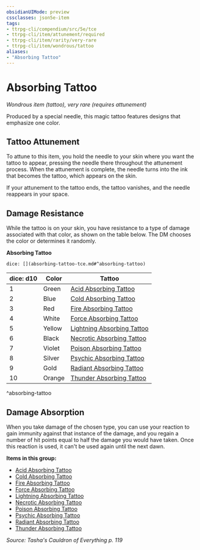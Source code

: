 ```yaml
---
obsidianUIMode: preview
cssclasses: json5e-item
tags:
- ttrpg-cli/compendium/src/5e/tce
- ttrpg-cli/item/attunement/required
- ttrpg-cli/item/rarity/very-rare
- ttrpg-cli/item/wondrous/tattoo
aliases: 
- "Absorbing Tattoo"
---
```

# Absorbing Tattoo
*Wondrous item (tattoo), very rare (requires attunement)*  



Produced by a special needle, this magic tattoo features designs that emphasize one color.

## Tattoo Attunement

To attune to this item, you hold the needle to your skin where you want the tattoo to appear, pressing the needle there throughout the attunement process. When the attunement is complete, the needle turns into the ink that becomes the tattoo, which appears on the skin.

If your attunement to the tattoo ends, the tattoo vanishes, and the needle reappears in your space.

## Damage Resistance

While the tattoo is on your skin, you have resistance to a type of damage associated with that color, as shown on the table below. The DM chooses the color or determines it randomly.

**Absorbing Tattoo**

`dice: [](absorbing-tattoo-tce.md#^absorbing-tattoo)`

| dice: d10 | Color | Tattoo |
|-----------|-------|--------|
| 1 | Green | [Acid Absorbing Tattoo](3-Compendium/items/acid-absorbing-tattoo-tce.md) |
| 2 | Blue | [Cold Absorbing Tattoo](3-Compendium/items/cold-absorbing-tattoo-tce.md) |
| 3 | Red | [Fire Absorbing Tattoo](3-Compendium/items/fire-absorbing-tattoo-tce.md) |
| 4 | White | [Force Absorbing Tattoo](3-Compendium/items/force-absorbing-tattoo-tce.md) |
| 5 | Yellow | [Lightning Absorbing Tattoo](3-Compendium/items/lightning-absorbing-tattoo-tce.md) |
| 6 | Black | [Necrotic Absorbing Tattoo](3-Compendium/items/necrotic-absorbing-tattoo-tce.md) |
| 7 | Violet | [Poison Absorbing Tattoo](3-Compendium/items/poison-absorbing-tattoo-tce.md) |
| 8 | Silver | [Psychic Absorbing Tattoo](3-Compendium/items/psychic-absorbing-tattoo-tce.md) |
| 9 | Gold | [Radiant Absorbing Tattoo](3-Compendium/items/radiant-absorbing-tattoo-tce.md) |
| 10 | Orange | [Thunder Absorbing Tattoo](3-Compendium/items/thunder-absorbing-tattoo-tce.md) |
^absorbing-tattoo

## Damage Absorption

When you take damage of the chosen type, you can use your reaction to gain immunity against that instance of the damage, and you regain a number of hit points equal to half the damage you would have taken. Once this reaction is used, it can't be used again until the next dawn.

**Items in this group:**

- [Acid Absorbing Tattoo](3-Compendium/items/acid-absorbing-tattoo-tce.md)
- [Cold Absorbing Tattoo](3-Compendium/items/cold-absorbing-tattoo-tce.md)
- [Fire Absorbing Tattoo](3-Compendium/items/fire-absorbing-tattoo-tce.md)
- [Force Absorbing Tattoo](3-Compendium/items/force-absorbing-tattoo-tce.md)
- [Lightning Absorbing Tattoo](3-Compendium/items/lightning-absorbing-tattoo-tce.md)
- [Necrotic Absorbing Tattoo](3-Compendium/items/necrotic-absorbing-tattoo-tce.md)
- [Poison Absorbing Tattoo](3-Compendium/items/poison-absorbing-tattoo-tce.md)
- [Psychic Absorbing Tattoo](3-Compendium/items/psychic-absorbing-tattoo-tce.md)
- [Radiant Absorbing Tattoo](3-Compendium/items/radiant-absorbing-tattoo-tce.md)
- [Thunder Absorbing Tattoo](3-Compendium/items/thunder-absorbing-tattoo-tce.md)

*Source: Tasha's Cauldron of Everything p. 119*